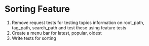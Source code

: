 # Sorting Feature

1. Remove request tests for testing topics information on root_path, tag_path, search_path and test these using feature tests
2. Create a menu bar for latest, popular, oldest
3. Write tests for sorting
